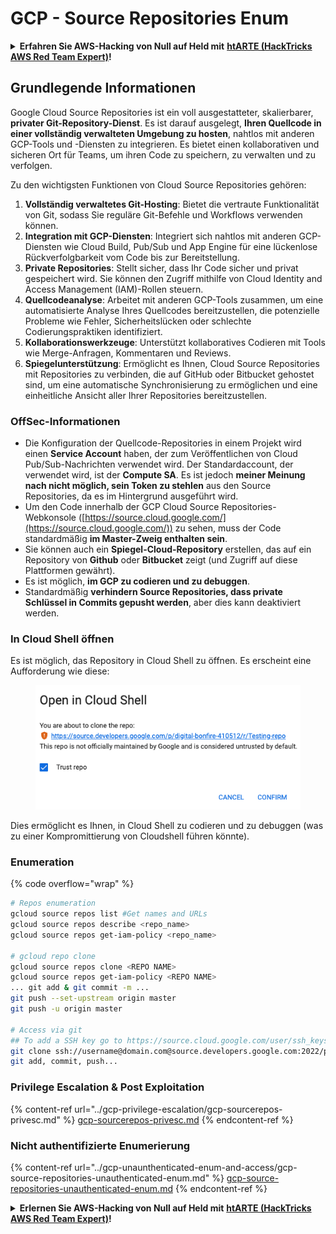 # GCP - Source Repositories Enum

<details>

<summary><strong>Erfahren Sie AWS-Hacking von Null auf Held mit</strong> <a href="https://training.hacktricks.xyz/courses/arte"><strong>htARTE (HackTricks AWS Red Team Expert)</strong></a><strong>!</strong></summary>

Andere Möglichkeiten, HackTricks zu unterstützen:

* Wenn Sie Ihr **Unternehmen in HackTricks beworben sehen möchten** oder **HackTricks im PDF-Format herunterladen möchten**, überprüfen Sie die [**ABONNEMENTPLÄNE**](https://github.com/sponsors/carlospolop)!
* Holen Sie sich das [**offizielle PEASS & HackTricks-Merch**](https://peass.creator-spring.com)
* Entdecken Sie [**The PEASS Family**](https://opensea.io/collection/the-peass-family), unsere Sammlung exklusiver [**NFTs**](https://opensea.io/collection/the-peass-family)
* **Treten Sie der** 💬 [**Discord-Gruppe**](https://discord.gg/hRep4RUj7f) oder der [**Telegram-Gruppe**](https://t.me/peass) bei oder **folgen** Sie mir auf **Twitter** 🐦 [**@carlospolopm**](https://twitter.com/carlospolopm)**.**
* **Teilen Sie Ihre Hacking-Tricks, indem Sie PRs an die** [**HackTricks**](https://github.com/carlospolop/hacktricks) und [**HackTricks Cloud**](https://github.com/carlospolop/hacktricks-cloud) GitHub-Repositories einreichen.

</details>

## Grundlegende Informationen <a href="#reviewing-cloud-git-repositories" id="reviewing-cloud-git-repositories"></a>

Google Cloud Source Repositories ist ein voll ausgestatteter, skalierbarer, **privater Git-Repository-Dienst**. Es ist darauf ausgelegt, **Ihren Quellcode in einer vollständig verwalteten Umgebung zu hosten**, nahtlos mit anderen GCP-Tools und -Diensten zu integrieren. Es bietet einen kollaborativen und sicheren Ort für Teams, um ihren Code zu speichern, zu verwalten und zu verfolgen.

Zu den wichtigsten Funktionen von Cloud Source Repositories gehören:

1. **Vollständig verwaltetes Git-Hosting**: Bietet die vertraute Funktionalität von Git, sodass Sie reguläre Git-Befehle und Workflows verwenden können.
2. **Integration mit GCP-Diensten**: Integriert sich nahtlos mit anderen GCP-Diensten wie Cloud Build, Pub/Sub und App Engine für eine lückenlose Rückverfolgbarkeit vom Code bis zur Bereitstellung.
3. **Private Repositories**: Stellt sicher, dass Ihr Code sicher und privat gespeichert wird. Sie können den Zugriff mithilfe von Cloud Identity and Access Management (IAM)-Rollen steuern.
4. **Quellcodeanalyse**: Arbeitet mit anderen GCP-Tools zusammen, um eine automatisierte Analyse Ihres Quellcodes bereitzustellen, die potenzielle Probleme wie Fehler, Sicherheitslücken oder schlechte Codierungspraktiken identifiziert.
5. **Kollaborationswerkzeuge**: Unterstützt kollaboratives Codieren mit Tools wie Merge-Anfragen, Kommentaren und Reviews.
6. **Spiegelunterstützung**: Ermöglicht es Ihnen, Cloud Source Repositories mit Repositories zu verbinden, die auf GitHub oder Bitbucket gehostet sind, um eine automatische Synchronisierung zu ermöglichen und eine einheitliche Ansicht aller Ihrer Repositories bereitzustellen.

### OffSec-Informationen <a href="#reviewing-cloud-git-repositories" id="reviewing-cloud-git-repositories"></a>

* Die Konfiguration der Quellcode-Repositories in einem Projekt wird einen **Service Account** haben, der zum Veröffentlichen von Cloud Pub/Sub-Nachrichten verwendet wird. Der Standardaccount, der verwendet wird, ist der **Compute SA**. Es ist jedoch **meiner Meinung nach nicht möglich, sein Token zu stehlen** aus den Source Repositories, da es im Hintergrund ausgeführt wird.
* Um den Code innerhalb der GCP Cloud Source Repositories-Webkonsole ([https://source.cloud.google.com/](https://source.cloud.google.com/)) zu sehen, muss der Code standardmäßig **im Master-Zweig enthalten sein**.
* Sie können auch ein **Spiegel-Cloud-Repository** erstellen, das auf ein Repository von **Github** oder **Bitbucket** zeigt (und Zugriff auf diese Plattformen gewährt).
* Es ist möglich, **im GCP zu codieren und zu debuggen**.
* Standardmäßig **verhindern Source Repositories, dass private Schlüssel in Commits gepusht werden**, aber dies kann deaktiviert werden.

### In Cloud Shell öffnen

Es ist möglich, das Repository in Cloud Shell zu öffnen. Es erscheint eine Aufforderung wie diese:

<figure><img src="../../../.gitbook/assets/image (325).png" alt=""><figcaption></figcaption></figure>

Dies ermöglicht es Ihnen, in Cloud Shell zu codieren und zu debuggen (was zu einer Kompromittierung von Cloudshell führen könnte).

### Enumeration

{% code overflow="wrap" %}
```bash
# Repos enumeration
gcloud source repos list #Get names and URLs
gcloud source repos describe <repo_name>
gcloud source repos get-iam-policy <repo_name>

# gcloud repo clone
gcloud source repos clone <REPO NAME>
gcloud source repos get-iam-policy <REPO NAME>
... git add & git commit -m ...
git push --set-upstream origin master
git push -u origin master

# Access via git
## To add a SSH key go to https://source.cloud.google.com/user/ssh_keys (no gcloud command)
git clone ssh://username@domain.com@source.developers.google.com:2022/p/<proj-name>/r/<repo-name>
git add, commit, push...
```
### Privilege Escalation & Post Exploitation

{% content-ref url="../gcp-privilege-escalation/gcp-sourcerepos-privesc.md" %}
[gcp-sourcerepos-privesc.md](../gcp-privilege-escalation/gcp-sourcerepos-privesc.md)
{% endcontent-ref %}

### Nicht authentifizierte Enumerierung

{% content-ref url="../gcp-unaunthenticated-enum-and-access/gcp-source-repositories-unauthenticated-enum.md" %}
[gcp-source-repositories-unauthenticated-enum.md](../gcp-unaunthenticated-enum-and-access/gcp-source-repositories-unauthenticated-enum.md)
{% endcontent-ref %}

<details>

<summary><strong>Erlernen Sie AWS-Hacking von Null auf Held mit</strong> <a href="https://training.hacktricks.xyz/courses/arte"><strong>htARTE (HackTricks AWS Red Team Expert)</strong></a><strong>!</strong></summary>

Andere Möglichkeiten, HackTricks zu unterstützen:

* Wenn Sie Ihr **Unternehmen in HackTricks beworben sehen möchten** oder **HackTricks im PDF-Format herunterladen möchten**, überprüfen Sie die [**ABONNEMENTPLÄNE**](https://github.com/sponsors/carlospolop)!
* Holen Sie sich das [**offizielle PEASS & HackTricks-Merch**](https://peass.creator-spring.com)
* Entdecken Sie [**The PEASS Family**](https://opensea.io/collection/the-peass-family), unsere Sammlung exklusiver [**NFTs**](https://opensea.io/collection/the-peass-family)
* **Treten Sie der** 💬 [**Discord-Gruppe**](https://discord.gg/hRep4RUj7f) oder der [**Telegram-Gruppe**](https://t.me/peass) bei oder **folgen** Sie mir auf **Twitter** 🐦 [**@carlospolopm**](https://twitter.com/carlospolopm)**.**
* **Teilen Sie Ihre Hacking-Tricks, indem Sie PRs an die** [**HackTricks**](https://github.com/carlospolop/hacktricks) und [**HackTricks Cloud**](https://github.com/carlospolop/hacktricks-cloud) GitHub-Repositories einreichen.

</details>
